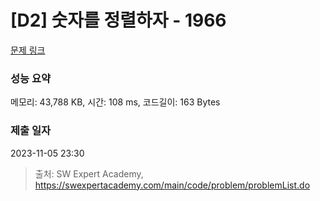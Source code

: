 # [D2] 숫자를 정렬하자 - 1966 

[문제 링크](https://swexpertacademy.com/main/code/problem/problemDetail.do?contestProbId=AV5PrmyKAWEDFAUq) 

### 성능 요약

메모리: 43,788 KB, 시간: 108 ms, 코드길이: 163 Bytes

### 제출 일자

2023-11-05 23:30



> 출처: SW Expert Academy, https://swexpertacademy.com/main/code/problem/problemList.do
